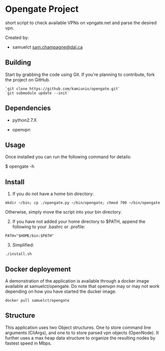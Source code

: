 # Opengate Project

short script to check available VPNs on vpngate.net
and parse the desired vpn.

Created by:

  * samuelct <sam.champagne@dal.ca>


## Building

Start by grabbing the code using Git. If you're planning to contribute, fork the project on GitHub.

    `git clone https://github.com/kamiunix/opengate.git`
    `git submodule update --init`

## Dependencies

  * python2.7.X

  * openvpn

## Usage

Once installed you can run the following command for details:

$ opengate -h

## Install

  1. If you do not have a home bin directory:

  `mkdir ~/bin; cp ./opengate.py ~/bin/opengate; chmod 700 ~/bin/opengate`

   Otherwise, simply move the script into your bin directory.

  2. If you have not added your home directory to $PATH, append the
  following to your .bashrc or .profile:

  `PATH="$HOME/bin:$PATH"`

  3. Simplified:

  `./install.sh `

## Docker deployement

A demonstration of the application is available through a docker image available at samuelct/opengate. Do note that openvpn
may or may not work depending on how you have started the ducker image.

`docker pull samuelct/opengate`
  
## Structure

This application uses two Object structures. One to store command line arguments (CliArgs), and one to to store parsed vpn objects (OpenNode). It further uses a max heap data structure to organize the resulting nodes by fastest speed in Mbps.
